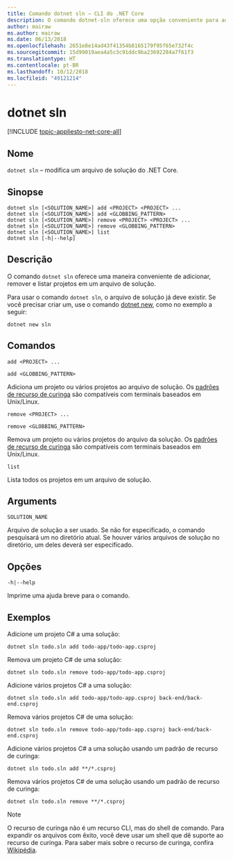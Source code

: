 ```yaml
---
title: Comando dotnet sln – CLI do .NET Core
description: O comando dotnet-sln oferece uma opção conveniente para adicionar, remover e listar projetos em um arquivo de solução.
author: mairaw
ms.author: mairaw
ms.date: 06/13/2018
ms.openlocfilehash: 2651e8e14ad43f41354b8165179f95f65e732f4c
ms.sourcegitcommit: 15d99019aea4a5c3c91ddc9ba23692284a7f61f3
ms.translationtype: HT
ms.contentlocale: pt-BR
ms.lasthandoff: 10/12/2018
ms.locfileid: "49121214"
---
```

# <a name="dotnet-sln"></a>dotnet sln

[!INCLUDE [topic-appliesto-net-core-all](../../../includes/topic-appliesto-net-core-all.md)]

## <a name="name"></a>Nome

`dotnet sln` – modifica um arquivo de solução do .NET Core.

## <a name="synopsis"></a>Sinopse

```
dotnet sln [<SOLUTION_NAME>] add <PROJECT> <PROJECT> ...
dotnet sln [<SOLUTION_NAME>] add <GLOBBING_PATTERN>
dotnet sln [<SOLUTION_NAME>] remove <PROJECT> <PROJECT> ...
dotnet sln [<SOLUTION_NAME>] remove <GLOBBING_PATTERN>
dotnet sln [<SOLUTION_NAME>] list
dotnet sln [-h|--help]
```

## <a name="description"></a>Descrição

O comando `dotnet sln` oferece uma maneira conveniente de adicionar, remover e listar projetos em um arquivo de solução.

Para usar o comando `dotnet sln`, o arquivo de solução já deve existir. Se você precisar criar um, use o comando [dotnet new](dotnet-new.md), como no exemplo a seguir:

```
dotnet new sln
```

## <a name="commands"></a>Comandos

`add <PROJECT> ...`

`add <GLOBBING_PATTERN>`

Adiciona um projeto ou vários projetos ao arquivo de solução. Os [padrões de recurso de curinga](https://en.wikipedia.org/wiki/Glob_(programming)) são compatíveis com terminais baseados em Unix/Linux.

`remove <PROJECT> ...`

`remove <GLOBBING_PATTERN>`

Remova um projeto ou vários projetos do arquivo da solução. Os [padrões de recurso de curinga](https://en.wikipedia.org/wiki/Glob_(programming)) são compatíveis com terminais baseados em Unix/Linux.

`list`

Lista todos os projetos em um arquivo de solução.

## <a name="arguments"></a>Arguments

`SOLUTION_NAME`

Arquivo de solução a ser usado. Se não for especificado, o comando pesquisará um no diretório atual. Se houver vários arquivos de solução no diretório, um deles deverá ser especificado.

## <a name="options"></a>Opções

`-h|--help`

Imprime uma ajuda breve para o comando.

## <a name="examples"></a>Exemplos

Adicione um projeto C# a uma solução:

`dotnet sln todo.sln add todo-app/todo-app.csproj`

Remova um projeto C# de uma solução:

`dotnet sln todo.sln remove todo-app/todo-app.csproj`

Adicione vários projetos C# a uma solução:

`dotnet sln todo.sln add todo-app/todo-app.csproj back-end/back-end.csproj`

Remova vários projetos C# de uma solução:

`dotnet sln todo.sln remove todo-app/todo-app.csproj back-end/back-end.csproj`

Adicione vários projetos C# a uma solução usando um padrão de recurso de curinga:

`dotnet sln todo.sln add **/*.csproj`

Remova vários projetos C# de uma solução usando um padrão de recurso de curinga:

`dotnet sln todo.sln remove **/*.csproj`

> [!NOTE]
> O recurso de curinga não é um recurso CLI, mas do shell de comando. Para expandir os arquivos com êxito, você deve usar um shell que dê suporte ao recurso de curinga. Para saber mais sobre o recurso de curinga, confira [Wikipédia](https://en.wikipedia.org/wiki/Glob_(programming)).
